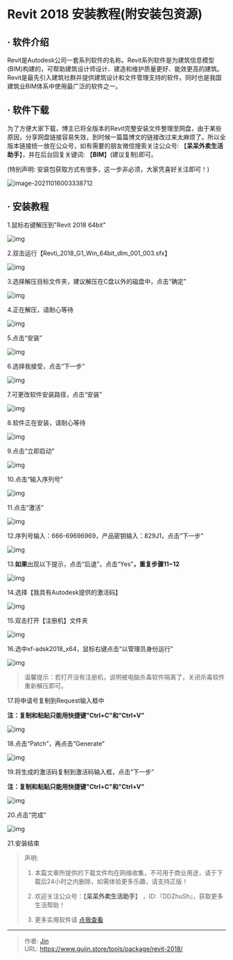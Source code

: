 # Revit 2018 安装教程(附安装包资源)


## · 软件介绍
Revit是Autodesk公司一套系列软件的名称。Revit系列软件是为建筑信息模型(BIM)构建的，可帮助建筑设计师设计、建造和维护质量更好、能效更高的建筑。Revit是最先引入建筑社群并提供建筑设计和文件管理支持的软件。同时也是我国建筑业BIM体系中使用最广泛的软件之一。

## · 软件下载
为了方便大家下载，博主已将全版本的Revit完整安装文件整理至网盘，由于某些原因，分享网盘链接容易失效，到时候一篇篇博文的链接改过来太麻烦了。所以全版本链接统一放在公众号，如有需要的朋友微信搜索关注公众号: 【**呆呆外卖生活助手**】，并在后台回复关键词: 【**BIM**】(建议复制)即可。

(特别声明: 安装包获取方式有很多，这一步非必须，大家凭喜好关注即可！)

![image-20211016003338712](https://img.gujin.store/img/image-20211016003338712.png)

## · 安装教程

1.鼠标右键解压到"Revit 2018 64bit"

![img](https://img.gujin.store/img/v2-729b221cdb8a738ab44035b2c6e8e9a8_720w.png)

2.双击运行【Revti_2018_G1_Win_64bit_dlm_001_003.sfx】

![img](https://img.gujin.store/img/v2-66fad299e0beddf7ac830a37d2cc6ccf_720w.png)

3.选择解压目标文件夹，建议解压在C盘以外的磁盘中，点击“确定”

![img](https://img.gujin.store/img/v2-168df06a0676e3b53d7dc17626012128_720w.png)

4.正在解压，请耐心等待

![img](https://img.gujin.store/img/v2-8847fe390c4a1dcae8f79890237f85bc_720w.png)

5.点击“安装”

![img](https://img.gujin.store/img/v2-242d42563ec6d76240a8433e278a7ad7_720w.png)

6.选择我接受，点击“下一步”

![img](https://img.gujin.store/img/v2-4ef7314c1c7c14211b6d8e644505a92d_720w.png)

7.可更改软件安装路径，点击“安装”

![img](https://img.gujin.store/img/v2-39665386e0654817ffec5c7c23792f4c_720w.png)

8.软件正在安装，请耐心等待

![img](https://img.gujin.store/img/v2-9f51302a715fe5d2cce6fd4dcca0b82f_720w.png)

9.点击“立即启动”

![img](https://img.gujin.store/img/v2-295c57499d7ae0c4cd8c119f68ed3857_720w.png)

10.点击“输入序列号”

![img](https://img.gujin.store/img/v2-48a93dc2bc461814b8b76caf6e9580c8_720w.png)

11.点击“激活”

![img](https://img.gujin.store/img/v2-218b46abe58fff509b5cd0e13c002ac7_720w.png)

12.序列号输入：666-69696969，产品密钥输入：829J1，点击“下一步”

![img](https://img.gujin.store/img/v2-3d045862136e0c6d1f5a82593881e00d_720w.png)

13.**如果**出现以下提示，点击“后退”，点击“Yes”**，重复步骤11~12**

![img](https://img.gujin.store/img/v2-403808627e385828151d44da08c674e2_720w.png)

14.选择【我具有Autodesk提供的激活码】

![img](https://img.gujin.store/img/v2-f09253d9bd779de171e6ad3989606e01_720w.png)

15.双击打开【注册机】文件夹

![img](https://img.gujin.store/img/v2-e839838addb6458347c894032ca11949_720w.png)

16.选中xf-adsk2018_x64，鼠标右键点击“以管理员身份运行”

![img](https://img.gujin.store/img/v2-3263c4a3390b0d0eb609539f7a7075cf_720w.png)

> 温馨提示：若打开没有注册机，说明被电脑杀毒软件隔离了，关闭杀毒软件重新解压即可。

17.将申请号复制到Request输入框中

**注：复制和粘贴只能用快捷键"Ctrl+C"和”Ctrl+V”**

![img](https://img.gujin.store/img/v2-5151469202469302640f1bf589f4d4ef_720w.png)

18.点击“Patch”，再点击“Generate”

![img](https://img.gujin.store/img/v2-c3a0e77dd3b0694f7d7fc95abf50faf5_720w.png)

19.将生成的激活码复制到激活码输入框，点击“下一步”

**注：复制和粘贴只能用快捷键"Ctrl+C"和”Ctrl+V”**

![img](https://img.gujin.store/img/v2-8eacb3ea359e9b8561258c9804e4e931_720w.png)

20.点击“完成”

![img](https://img.gujin.store/img/v2-7df478ee08548bacd8cae3356c2fe160_720w.png)

21.安装结束




> 声明: 
>
> 1. 本篇文章所提供的下载文件均在网络收集，不可用于商业用途，请于下载后24小时之内删除，如需体验更多乐趣，请支持正版！
>
> 2. 欢迎关注公众号：【**呆呆外卖生活助手**】 ，ID:『DDZhuSh』，获取更多生活帮助！
>
> 3. 更多实用软件请  [点我查看](/tools)

---

> 作者: [Jin](https://img.gujin.store/img/favicon.ico)  
> URL: https://www.gujin.store/tools/package/revit-2018/  

